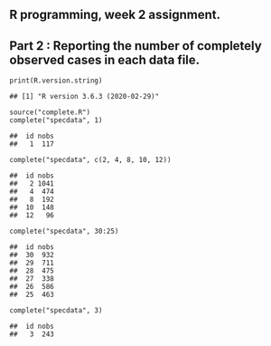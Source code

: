 R programming, week 2 assignment.
---------------------------------

Part 2 : Reporting the number of completely observed cases in each data file.
-----------------------------------------------------------------------------

    print(R.version.string)

    ## [1] "R version 3.6.3 (2020-02-29)"

    source("complete.R")
    complete("specdata", 1)

    ##  id nobs
    ##   1  117

    complete("specdata", c(2, 4, 8, 10, 12))

    ##  id nobs
    ##   2 1041
    ##   4  474
    ##   8  192
    ##  10  148
    ##  12   96

    complete("specdata", 30:25)

    ##  id nobs
    ##  30  932
    ##  29  711
    ##  28  475
    ##  27  338
    ##  26  586
    ##  25  463

    complete("specdata", 3)

    ##  id nobs
    ##   3  243

